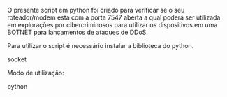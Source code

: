 O presente script em python foi criado para verificar se o seu roteador/modem está com a porta 7547 aberta a qual poderá ser utilizada em explorações por cibercriminosos para utilizar os dispositivos em uma BOTNET para lançamentos de ataques de DDoS. 

Para utilizar o script é necessário instalar a biblioteca do python. 

socket

Modo de utilização: 

python <script>.py

![print](https://github.com/ISH-CTI-ThreatIntel/scanport-7547-CTI/assets/150695365/e8ef27b1-e1d6-4865-8379-b29ce1c9d922)
